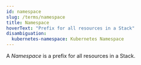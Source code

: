```yaml
---
id: namespace
slug: /terms/namespace
title: Namespace
hoverText: "Prefix for all resources in a Stack"
disambiguation: 
  kubernetes-namespace: Kubernetes Namespace
---
```

A *Namespace* is a prefix for all resources in a Stack.
